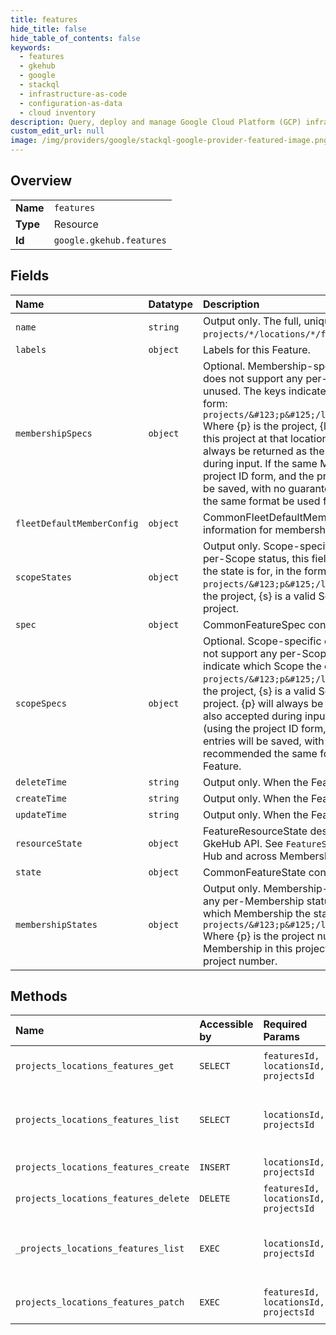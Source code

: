 ```yaml
---
title: features
hide_title: false
hide_table_of_contents: false
keywords:
  - features
  - gkehub
  - google    
  - stackql
  - infrastructure-as-code
  - configuration-as-data
  - cloud inventory
description: Query, deploy and manage Google Cloud Platform (GCP) infrastructure and resources using SQL
custom_edit_url: null
image: /img/providers/google/stackql-google-provider-featured-image.png
---
```

  
    

## Overview
<table><tbody>
<tr><td><b>Name</b></td><td><code>features</code></td></tr>
<tr><td><b>Type</b></td><td>Resource</td></tr>
<tr><td><b>Id</b></td><td><code>google.gkehub.features</code></td></tr>
</tbody></table>

## Fields
| Name | Datatype | Description |
|:-----|:---------|:------------|
| `name` | `string` | Output only. The full, unique name of this Feature resource in the format `projects/*/locations/*/features/*`. |
| `labels` | `object` | Labels for this Feature. |
| `membershipSpecs` | `object` | Optional. Membership-specific configuration for this Feature. If this Feature does not support any per-Membership configuration, this field may be unused. The keys indicate which Membership the configuration is for, in the form: `projects/&#123;p&#125;/locations/&#123;l&#125;/memberships/&#123;m&#125;` Where &#123;p&#125; is the project, &#123;l&#125; is a valid location and &#123;m&#125; is a valid Membership in this project at that location. &#123;p&#125; WILL match the Feature's project. &#123;p&#125; will always be returned as the project number, but the project ID is also accepted during input. If the same Membership is specified in the map twice (using the project ID form, and the project number form), exactly ONE of the entries will be saved, with no guarantees as to which. For this reason, it is recommended the same format be used for all entries when mutating a Feature. |
| `fleetDefaultMemberConfig` | `object` | CommonFleetDefaultMemberConfigSpec contains default configuration information for memberships of a fleet |
| `scopeStates` | `object` | Output only. Scope-specific Feature status. If this Feature does report any per-Scope status, this field may be unused. The keys indicate which Scope the state is for, in the form: `projects/&#123;p&#125;/locations/global/scopes/&#123;s&#125;` Where &#123;p&#125; is the project, &#123;s&#125; is a valid Scope in this project. &#123;p&#125; WILL match the Feature's project. |
| `spec` | `object` | CommonFeatureSpec contains Hub-wide configuration information |
| `scopeSpecs` | `object` | Optional. Scope-specific configuration for this Feature. If this Feature does not support any per-Scope configuration, this field may be unused. The keys indicate which Scope the configuration is for, in the form: `projects/&#123;p&#125;/locations/global/scopes/&#123;s&#125;` Where &#123;p&#125; is the project, &#123;s&#125; is a valid Scope in this project. &#123;p&#125; WILL match the Feature's project. &#123;p&#125; will always be returned as the project number, but the project ID is also accepted during input. If the same Scope is specified in the map twice (using the project ID form, and the project number form), exactly ONE of the entries will be saved, with no guarantees as to which. For this reason, it is recommended the same format be used for all entries when mutating a Feature. |
| `deleteTime` | `string` | Output only. When the Feature resource was deleted. |
| `createTime` | `string` | Output only. When the Feature resource was created. |
| `updateTime` | `string` | Output only. When the Feature resource was last updated. |
| `resourceState` | `object` | FeatureResourceState describes the state of a Feature *resource* in the GkeHub API. See `FeatureState` for the "running state" of the Feature in the Hub and across Memberships. |
| `state` | `object` | CommonFeatureState contains Hub-wide Feature status information. |
| `membershipStates` | `object` | Output only. Membership-specific Feature status. If this Feature does report any per-Membership status, this field may be unused. The keys indicate which Membership the state is for, in the form: `projects/&#123;p&#125;/locations/&#123;l&#125;/memberships/&#123;m&#125;` Where &#123;p&#125; is the project number, &#123;l&#125; is a valid location and &#123;m&#125; is a valid Membership in this project at that location. &#123;p&#125; MUST match the Feature's project number. |
## Methods
| Name | Accessible by | Required Params | Description |
|:-----|:--------------|:----------------|:------------|
| `projects_locations_features_get` | `SELECT` | `featuresId, locationsId, projectsId` | Gets details of a single Feature. |
| `projects_locations_features_list` | `SELECT` | `locationsId, projectsId` | Lists Features in a given project and location. |
| `projects_locations_features_create` | `INSERT` | `locationsId, projectsId` | Adds a new Feature. |
| `projects_locations_features_delete` | `DELETE` | `featuresId, locationsId, projectsId` | Removes a Feature. |
| `_projects_locations_features_list` | `EXEC` | `locationsId, projectsId` | Lists Features in a given project and location. |
| `projects_locations_features_patch` | `EXEC` | `featuresId, locationsId, projectsId` | Updates an existing Feature. |
